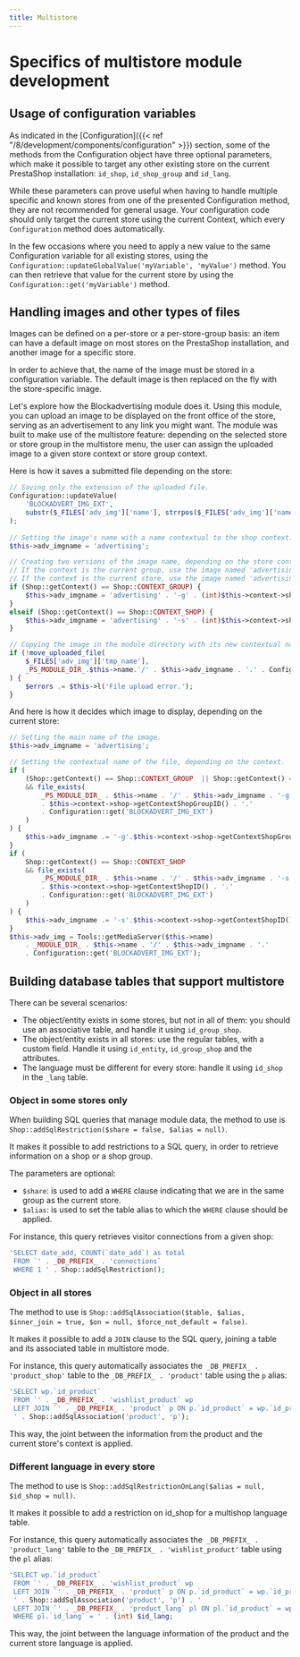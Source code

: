 ```yaml
---
title: Multistore
---
```


# Specifics of multistore module development

## Usage of configuration variables

As indicated in the [Configuration]({{< ref "/8/development/components/configuration" >}}) section, some of the methods from the Configuration object have three optional parameters, which make it possible to target any other existing store on the current PrestaShop installation: `id_shop`, `id_shop_group` and `id_lang`.

While these parameters can prove useful when having to handle multiple specific and known stores from one of the presented Configuration method, they are not recommended for general usage. Your configuration code should only target the current store using the current Context, which every `Configuration` method does automatically.

In the few occasions where you need to apply a new value to the same Configuration variable for all existing stores, using the `Configuration::updateGlobalValue('myVariable', 'myValue')` method. You can then retrieve that value for the current store by using the `Configuration::get('myVariable')` method.

## Handling images and other types of files

Images can be defined on a per-store or a per-store-group basis: an item can have a default image on most stores on the PrestaShop installation, and another image for a specific store.

In order to achieve that, the name of the image must be stored in a configuration variable. The default image is then replaced on the fly with the store-specific image.

Let's explore how the Blockadvertising module does it. Using this module, you can upload an image to be displayed on the front office of the store, serving as an advertisement to any link you might want. The module was built to make use of the multistore feature: depending on the selected store or store group in the multistore menu, the user can assign the uploaded image to a given store context or store group context.

Here is how it saves a submitted file depending on the store:

```php
// Saving only the extension of the uploaded file.
Configuration::updateValue(
    'BLOCKADVERT_IMG_EXT',
    substr($_FILES['adv_img']['name'], strrpos($_FILES['adv_img']['name'], '.') + 1)
);
                 
// Setting the image's name with a name contextual to the shop context.
$this->adv_imgname = 'advertising';

// Creating two versions of the image name, depending on the store context:
// If the context is the current group, use the image named 'advertising-g'
// If the context is the current store, use the image named 'advertising-s'
if (Shop::getContext() == Shop::CONTEXT_GROUP) {
    $this->adv_imgname = 'advertising' . '-g' . (int)$this->context->shop->getContextShopGroupID();
}
elseif (Shop::getContext() == Shop::CONTEXT_SHOP) {
    $this->adv_imgname = 'advertising' . '-s' . (int)$this->context->shop->getContextShopID();
}

// Copying the image in the module directory with its new contextual name.
if (!move_uploaded_file(
    $_FILES['adv_img']['tmp_name'],
    _PS_MODULE_DIR_.$this->name.'/' . $this->adv_imgname . '.' . Configuration::get('BLOCKADVERT_IMG_EXT'))
) {
    $errors .= $this->l('File upload error.');
}
```

And here is how it decides which image to display, depending on the current store:


```php
// Setting the main name of the image.
$this->adv_imgname = 'advertising';

// Setting the contextual name of the file, depending on the context.
if (
    (Shop::getContext() == Shop::CONTEXT_GROUP  || Shop::getContext() == Shop::CONTEXT_SHOP)
    && file_exists(
        _PS_MODULE_DIR_ . $this->name . '/' . $this->adv_imgname . '-g'
        . $this->context->shop->getContextShopGroupID() . '.'
        . Configuration::get('BLOCKADVERT_IMG_EXT')
    )
) {
    $this->adv_imgname .= '-g'.$this->context->shop->getContextShopGroupID();
}
if (
    Shop::getContext() == Shop::CONTEXT_SHOP
    && file_exists(
        _PS_MODULE_DIR_ . $this->name . '/' . $this->adv_imgname . '-s'
        . $this->context->shop->getContextShopID() . '.' 
        . Configuration::get('BLOCKADVERT_IMG_EXT')
    )
) {
    $this->adv_imgname .= '-s'.$this->context->shop->getContextShopID();
}
$this->adv_img = Tools::getMediaServer($this->name)
    . _MODULE_DIR_ . $this->name . '/' . $this->adv_imgname . '.' 
    . Configuration::get('BLOCKADVERT_IMG_EXT');
```

## Building database tables that support multistore

There can be several scenarios:

* The object/entity exists in some stores, but not in all of them: you should use an associative table, and handle it using `id_group_shop`.
* The object/entity exists in all stores: use the regular tables, with a custom field. Handle it using `id_entity`, `id_group_shop` and the attributes.
* The language must be different for every store: handle it using `id_shop` in the `_lang` table.

### Object in some stores only

When building SQL queries that manage module data, the method to use is `Shop::addSqlRestriction($share = false, $alias = null)`.

It makes it possible to add restrictions to a SQL query, in order to retrieve information on a shop or a shop group.

The parameters are optional:

* `$share`: is used to add a `WHERE` clause indicating that we are in the same group as the current store.
* `$alias`: is used to set the table alias to which the `WHERE` clause should be applied.

For instance, this query retrieves visitor connections from a given shop:

```php
'SELECT date_add, COUNT(`date_add`) as total
 FROM `' . _DB_PREFIX_ . 'connections`
 WHERE 1 ' . Shop::addSqlRestriction();
```

### Object in all stores

The method to use is `Shop::addSqlAssociation($table, $alias, $inner_join = true, $on = null, $force_not_default = false)`.

It makes it possible to add a `JOIN` clause to the SQL query, joining a table and its associated table in multistore mode.

For instance, this query automatically associates the` _DB_PREFIX_ . 'product_shop'` table to the `_DB_PREFIX_ . 'product'` table using the `p` alias:

```php
'SELECT wp.`id_product`
 FROM `' . _DB_PREFIX_ . 'wishlist_product` wp
 LEFT JOIN `' . _DB_PREFIX_ . 'product` p ON p.`id_product` = wp.`id_product`
 ' . Shop::addSqlAssociation('product', 'p');
```

This way, the joint between the information from the product and the current store's context is applied.

### Different language in every store

The method to use is `Shop::addSqlRestrictionOnLang($alias = null, $id_shop = null)`.

It makes it possible to add a restriction on id_shop for a multishop language table.

For instance, this query automatically associates the` _DB_PREFIX_ . 'product_lang'` table to the `_DB_PREFIX_ . 'wishlist_product'` table using the `pl` alias:

```php
'SELECT wp.`id_product`
 FROM `' . _DB_PREFIX_ . 'wishlist_product` wp
 LEFT JOIN `' . _DB_PREFIX_ . 'product` p ON p.`id_product` = wp.`id_product`
 ' . Shop::addSqlAssociation('product', 'p') . '
 LEFT JOIN `' . _DB_PREFIX_ . 'product_lang` pl ON pl.`id_product` = wp.`id_product`' . Shop::addSqlRestrictionOnLang('pl') . '
 WHERE pl.`id_lang` = ' . (int) $id_lang;
```

This way, the joint between the language information of the product and the current store language is applied.
